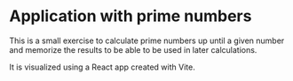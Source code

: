 # Application with prime numbers
This is a small exercise to calculate prime numbers up until a given number and memorize the results to be able to be used in later calculations.

It is visualized using a React app created with Vite.

